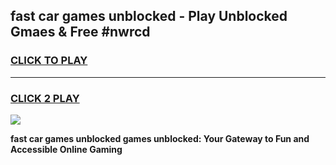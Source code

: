 
## fast car games unblocked - Play Unblocked Gmaes & Free #nwrcd
<h3>
<a href="https://premium.freeplayer.one?title=fast_car_games_unblocked&ref=01M">CLICK TO PLAY</a></h3>
<hr>

<h3>
<a href="https://premium.freeplayer.one?title=fast_car_games_unblocked&ref=01M">CLICK 2 PLAY</a>
  
</h3>

<a href="https://premium.freeplayer.one?title=fast_car_games_unblocked&ref=01M"><img src="https://clearcache.store/games.png"></a>


**fast car games unblocked games unblocked: Your Gateway to Fun and Accessible Online Gaming**

